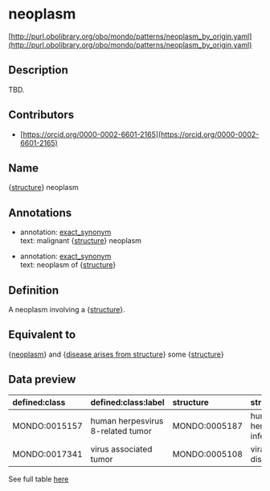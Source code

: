 # neoplasm 

[http://purl.obolibrary.org/obo/mondo/patterns/neoplasm_by_origin.yaml](http://purl.obolibrary.org/obo/mondo/patterns/neoplasm_by_origin.yaml)
## Description 

TBD.
## Contributors 
* [https://orcid.org/0000-0002-6601-2165](https://orcid.org/0000-0002-6601-2165) 
## Name 

{[structure](http://www.w3.org/2002/07/owl#Thing)} neoplasm

## Annotations 

* annotation: [exact_synonym](http://www.geneontology.org/formats/oboInOwl#hasExactSynonym)  
text: malignant {[structure](http://www.w3.org/2002/07/owl#Thing)} neoplasm

* annotation: [exact_synonym](http://www.geneontology.org/formats/oboInOwl#hasExactSynonym)  
text: neoplasm of {[structure](http://www.w3.org/2002/07/owl#Thing)}

## Definition 

A neoplasm involving a {[structure](http://www.w3.org/2002/07/owl#Thing)}.

## Equivalent to 

{[neoplasm](http://purl.obolibrary.org/obo/MONDO_0005070)} and {[disease arises from structure](http://purl.obolibrary.org/obo/RO_0004022)} some {[structure](http://www.w3.org/2002/07/owl#Thing)}

## Data preview 
| defined:class                                | defined:class:label               | structure                                    | structure:label               |
|:---------------------------------------------|:----------------------------------|:---------------------------------------------|:------------------------------|
| MONDO:0015157 | human herpesvirus 8-related tumor | MONDO:0005187 | human herpesvirus 8 infection |
| MONDO:0017341 | virus associated tumor            | MONDO:0005108 | viral infectious disease      |

See full table [here](https://github.com/monarch-initiative/mondo/blob/master/src/patterns/data/matches/neoplasm_by_origin.tsv) 
